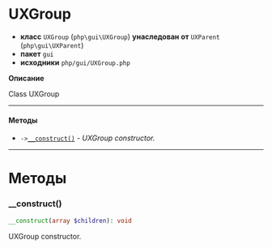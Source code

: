 # UXGroup

- **класс** `UXGroup` (`php\gui\UXGroup`) **унаследован от** `UXParent` (`php\gui\UXParent`)
- **пакет** `gui`
- **исходники** `php/gui/UXGroup.php`

**Описание**

Class UXGroup

---

#### Методы

- `->`[`__construct()`](#method-__construct) - _UXGroup constructor._

---
# Методы

<a name="method-__construct"></a>

### __construct()
```php
__construct(array $children): void
```
UXGroup constructor.